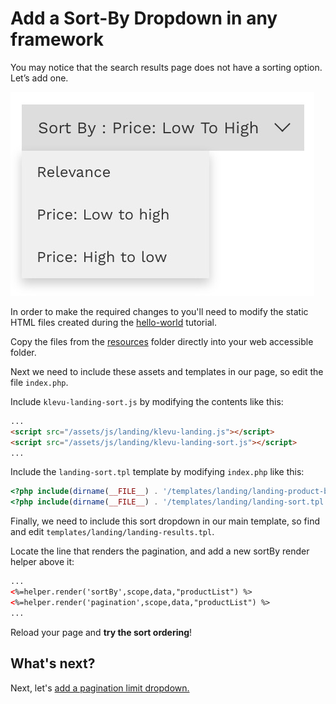 # Add a Sort-By Dropdown in any framework

You may notice that the search results page does not have a sorting option. Let’s add one.

![Sort-By Dropdown](/getting-started/2-sort/images/sort-by-dropdown.jpg)

In order to make the required changes to you'll need to modify the static HTML files created
during the [hello-world](/getting-started/1-hello-world/custom) tutorial.

Copy the files from the [resources](/getting-started/2-sort/custom/resources)
folder directly into your web accessible folder.

Next we need to include these assets and templates in our page,
so edit the file `index.php`.

Include `klevu-landing-sort.js` by modifying the contents like this:

```html
...
<script src="/assets/js/landing/klevu-landing.js"></script>
<script src="/assets/js/landing/klevu-landing-sort.js"></script>
...
```

Include the `landing-sort.tpl` template by modifying `index.php` like this:

```php
<?php include(dirname(__FILE__) . '/templates/landing/landing-product-block.tpl') ?>
<?php include(dirname(__FILE__) . '/templates/landing/landing-sort.tpl') ?>
```

Finally, we need to include this sort dropdown in our main template,
so find and edit `templates/landing/landing-results.tpl`.

Locate the line that renders the pagination, and add a new sortBy render helper above it:

```html
...
<%=helper.render('sortBy',scope,data,"productList") %>
<%=helper.render('pagination',scope,data,"productList") %>
...
```

Reload your page and **try the sort ordering**!

## What's next?

Next, let's [add a pagination limit dropdown.](/getting-started/3-limit/custom)
